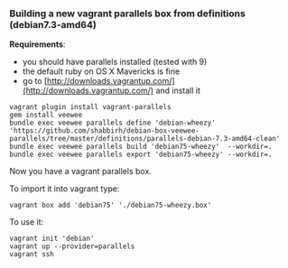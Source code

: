 ### Building a new vagrant parallels box from definitions (debian7.3-amd64)

**Requirements**:

 - you should have parallels installed (tested with 9)
 - the default ruby on OS X Mavericks is fine
 - go to [http://downloads.vagrantup.com/](http://downloads.vagrantup.com/) and install it

```
vagrant plugin install vagrant-parallels
gem install veewee
bundle exec veewee parallels define 'debian-wheezy' 'https://github.com/shabbirh/debian-box-veewee-parallels/tree/master/definitions/parallels-debian-7.3-amd64-clean'
bundle exec veewee parallels build 'debian75-wheezy'  --workdir=.
bundle exec veewee parallels export 'debian75-wheezy' --workdir=.
```

Now you have a vagrant parallels box.

To import it into vagrant type:

```
vagrant box add 'debian75' './debian75-wheezy.box'
```

To use it:

```
vagrant init 'debian'
vagrant up --provider=parallels
vagrant ssh
```
